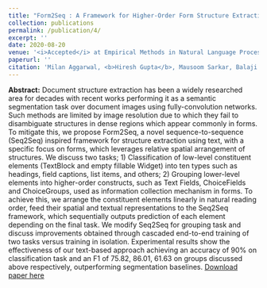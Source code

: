 ```yaml
---
title: "Form2Seq : A Framework for Higher-Order Form Structure Extraction"
collection: publications
permalink: /publication/4/
excerpt: ''
date: 2020-08-20
venue: '<i>Accepted</i> at Empirical Methods in Natural Language Processing (EMNLP 2020)'
paperurl: ''
citation: 'Milan Aggarwal, <b>Hiresh Gupta</b>, Mausoom Sarkar, Balaji Krishnamurthy'
---
```

<b>Abstract:</b> 
Document structure extraction has been a widely researched area for decades with recent works performing it as a semantic segmentation task over document images using fully-convolution networks. Such methods are limited by image resolution due to which they fail to disambiguate structures in dense regions which appear commonly in forms. To mitigate this, we propose Form2Seq, a novel sequence-to-sequence (Seq2Seq) inspired framework for structure extraction using text, with a specific focus on forms, which leverages relative spatial arrangement of structures. We discuss two tasks; 1) Classification of low-level constituent elements (TextBlock and empty fillable Widget) into ten types such as headings, field captions, list items, and others; 2) Grouping lower-level elements into higher-order constructs, such as Text Fields, ChoiceFields and ChoiceGroups, used as information collection mechanism in forms. To achieve this, we arrange the constituent elements linearly in natural reading order, feed their spatial and textual representations to the Seq2Seq framework, which sequentially outputs prediction of each element depending on the final task. We modify Seq2Seq for grouping task and discuss improvements obtained through cascaded end-to-end training of two tasks versus training in isolation. Experimental results show the effectiveness of our text-based approach achieving an accuracy of 90\% on classification task and an F1 of 75.82, 86.01, 61.63 on groups discussed above respectively, outperforming segmentation baselines.
[Download paper here](https://www.aclweb.org/anthology/2020.emnlp-main.314.pdf)